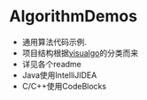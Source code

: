 # AlgorithmDemos

- 通用算法代码示例.
- 项目结构根据[visualgo](https://visualgo.net/en)的分类而来
- 详见各个readme
- Java使用IntelliJIDEA
- C/C++使用CodeBlocks

